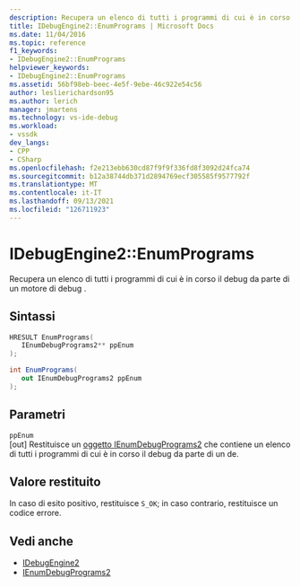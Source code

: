 ```yaml
---
description: Recupera un elenco di tutti i programmi di cui è in corso il debug da parte di un motore di debug .
title: IDebugEngine2::EnumPrograms | Microsoft Docs
ms.date: 11/04/2016
ms.topic: reference
f1_keywords:
- IDebugEngine2::EnumPrograms
helpviewer_keywords:
- IDebugEngine2::EnumPrograms
ms.assetid: 56bf98eb-beec-4e5f-9ebe-46c922e54c56
author: leslierichardson95
ms.author: lerich
manager: jmartens
ms.technology: vs-ide-debug
ms.workload:
- vssdk
dev_langs:
- CPP
- CSharp
ms.openlocfilehash: f2e213ebb630cd87f9f9f336fd8f3092d24fca74
ms.sourcegitcommit: b12a38744db371d2894769ecf305585f9577792f
ms.translationtype: MT
ms.contentlocale: it-IT
ms.lasthandoff: 09/13/2021
ms.locfileid: "126711923"
---
```

# <a name="idebugengine2enumprograms"></a>IDebugEngine2::EnumPrograms
Recupera un elenco di tutti i programmi di cui è in corso il debug da parte di un motore di debug .

## <a name="syntax"></a>Sintassi

```cpp
HRESULT EnumPrograms( 
   IEnumDebugPrograms2** ppEnum
);
```

```csharp
int EnumPrograms( 
   out IEnumDebugPrograms2 ppEnum
);
```

## <a name="parameters"></a>Parametri
`ppEnum`\
[out] Restituisce un [oggetto IEnumDebugPrograms2](../../../extensibility/debugger/reference/ienumdebugprograms2.md) che contiene un elenco di tutti i programmi di cui è in corso il debug da parte di un de.

## <a name="return-value"></a>Valore restituito
 In caso di esito positivo, restituisce `S_OK`; in caso contrario, restituisce un codice errore.

## <a name="see-also"></a>Vedi anche
- [IDebugEngine2](../../../extensibility/debugger/reference/idebugengine2.md)
- [IEnumDebugPrograms2](../../../extensibility/debugger/reference/ienumdebugprograms2.md)
